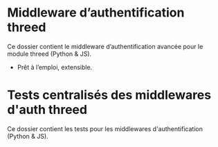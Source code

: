 # Middleware d’authentification threed

Ce dossier contient le middleware d’authentification avancée pour le module threed (Python & JS).
- Prêt à l’emploi, extensible.

# Tests centralisés des middlewares d'auth threed

Ce dossier contient les tests pour les middlewares d'authentification (Python & JS).
